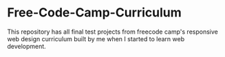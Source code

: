 # Free-Code-Camp-Curriculum
This repository has all final test projects from freecode camp's responsive web design curriculum built by me when I started to learn web development.
